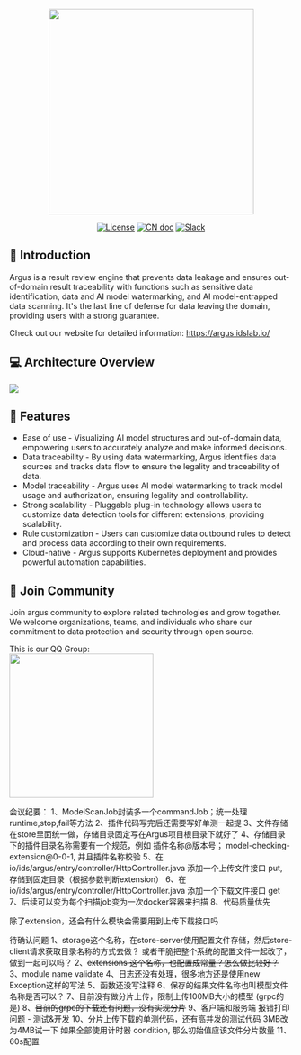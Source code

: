 <div align="center">
<br />
<img src="doc/argus-logo.jpg" width="365" >
<br />

[![License](https://img.shields.io/badge/license-Apache%202-686FFF.svg)](https://www.apache.org/licenses/LICENSE-2.0.html)
[![CN doc](https://img.shields.io/badge/文档-中文版-686FFF.svg)](README_zh_CN.md)
[![Slack](https://img.shields.io/badge/slack-Join%20Argus-686FFF.svg?logo=slack)](https://join.slack.com/t/hitsz-ids/shared_invite/zt-2395mt6x2-dwf0j_423QkAgGvlNA5E1g)
</div>


## 🚀 Introduction

Argus is a result review engine that prevents data leakage and ensures out-of-domain result traceability with functions such as sensitive data identification, data and AI model watermarking, and AI model-entrapped data scanning. It's the last line of defense for data leaving the domain, providing users with a strong guarantee.

Check out our website for detailed information: https://argus.idslab.io/

## 💻 Architecture Overview

<img src="doc/argus-architecture-overview.png">

## 🎉 Features

- Ease of use - Visualizing AI model structures and out-of-domain data, empowering users to accurately analyze and make informed decisions.
- Data traceability - By using data watermarking, Argus identifies data sources and tracks data flow to ensure the legality and traceability of data.
- Model traceability - Argus uses AI model watermarking to track model usage and authorization, ensuring legality and controllability.
- Strong scalability - Pluggable plug-in technology allows users to customize data detection tools for different extensions, providing scalability.
- Rule customization -  Users can customize data outbound rules to detect and process data according to their own requirements.
- Cloud-native - Argus supports Kubernetes deployment and provides powerful automation capabilities.

## 🤝 Join Community

Join argus community to explore related technologies and grow together. We welcome organizations, teams, and individuals who share our commitment to data protection and security through open source.

This is our QQ Group:  
<img src="doc/argus-qq-group.jpg" width="256">




会议纪要：
1、ModelScanJob封装多一个commandJob；统一处理runtime,stop,fail等方法
2、插件代码写完后还需要写好单测一起提
3、文件存储在store里面统一做，存储目录固定写在Argus项目根目录下就好了
4、存储目录下的插件目录名称需要有一个规范，例如 插件名称@版本号； model-checking-extension@0-0-1, 并且插件名称校验
5、在io/ids/argus/entry/controller/HttpController.java 添加一个上传文件接口 put, 存储到固定目录（根据参数判断extension）
6、在io/ids/argus/entry/controller/HttpController.java 添加一个下载文件接口 get
7、后续可以变为每个扫描job变为一次docker容器来扫描
8、代码质量优先


除了extension，还会有什么模块会需要用到上传下载接口吗


待确认问题
1、storage这个名称，在store-server使用配置文件存储，然后store-client请求获取目录名称的方式去做？
或者干脆把整个系统的配置文件一起改了，做到一起可以吗？
2、~~extensions 这个名称，也配置成常量？怎么做比较好？~~
3、module name validate
4、日志还没有处理，很多地方还是使用new Exception这样的写法
5、函数还没写注释
6、保存的结果文件名称也叫模型文件名称是否可以？
7、目前没有做分片上传，限制上传100MB大小的模型 (grpc的是)
8、~~目前的grpc的下载还有问题，没有实现分片~~
9、客户端和服务端 报错打印问题 - 测试&开发
10、分片上传下载的单测代码，还有高并发的测试代码
3MB改为4MB试一下
如果全部使用计时器 condition, 那么初始值应该文件分片数量
11、60s配置
